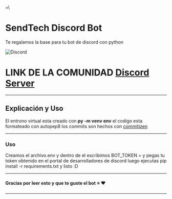 =\
# SendTech Discord Bot

Te regalamos la base para tu bot de discord con python

![Discord](https://www.fullesports.com/wp-content/uploads/2018/05/Optimized-discord-logo.jpg)

# LINK DE LA COMUNIDAD [Discord Server](https://linktr.ee/senderotecnologico)

---

## Explicación y Uso

El entrono virtual esta creado con **py -m venv env**  el codigo esta formateado con autopep8 los commits son hechos con [commitizen](https://github.com/commitizen/cz-cli) 

---

### Uso

Creamos el archivo.env y dentro de el escribimos BOT_TOKEN = y pegas tu token obtenido en el portal de desarrolladores de discord luego ejecutas pip install -r requirements.txt y listo :D 

---

#### Gracias por leer esto y que te guste el bot :star: :heart:

---
